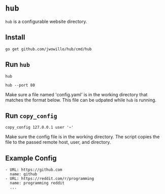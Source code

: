 # `hub`

`hub` is a configurable website directory.

## Install

`go get github.com/jwowillo/hub/cmd/hub`

## Run `hub`

`hub`

`hub --port 80`

Make sure a file named 'config.yaml' is in the working directory that matches
the format below. This file can be udpated while `hub` is running.

## Run `copy_config`

`copy_config 127.0.0.1 user '~'`

Make sure the config file is in the working directory. The script copies the
file to the passed remote host, user, and directory.

## Example Config

```
- URL: https://github.com
  name: github
- URL: https://reddit.com/r/programming
  name: programming reddit
  ...
```
